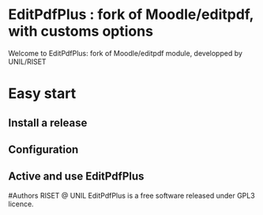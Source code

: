 # EditPdfPlus : fork of Moodle/editpdf, with customs options
Welcome to EditPdfPlus: fork of Moodle/editpdf module, developped by UNIL/RISET

# Easy start
## Install a release

## Configuration

## Active and use EditPdfPlus


#Authors
RISET @ UNIL
EditPdfPlus is a free software released under GPL3 licence.
